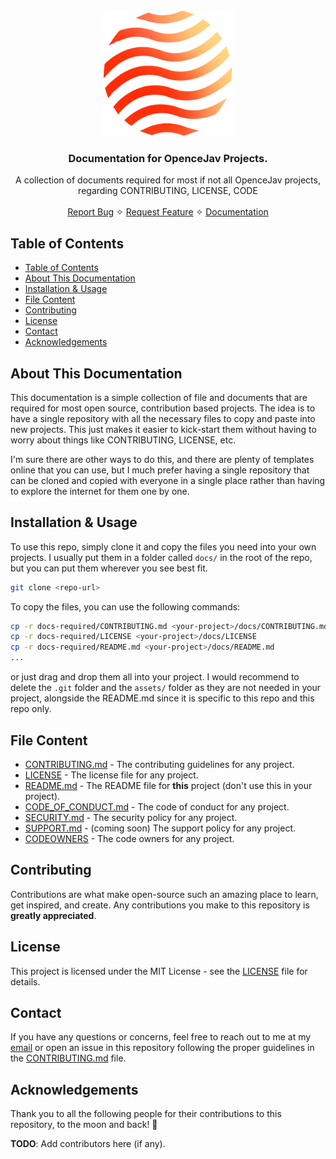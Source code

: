 <br />
<div align="center">
  <a href="/url">
    <img src="./assets/doc-logo.png" alt="Ember Socket Logo" height="200">
  </a>

<h3 align="center">
    Documentation for OpenceJav Projects.
</h3>

  <p align="center">
    A collection of documents required for most if not all 
    OpenceJav projects, regarding CONTRIBUTING, LICENSE,
    CODE
    <br />
    <br />
    <a href="https://github.com/openceJav/docs-required/issues">Report Bug</a>
    ✧
    <a href="https://github.com/openceJav/docs-required/issues">Request Feature</a>
    ✧
    <a href="/">Documentation</a>
  </p>
</div>

## Table of Contents

- [Table of Contents](#table-of-contents)
- [About This Documentation](#about-this-documentation)
- [Installation \& Usage](#installation--usage)
- [File Content](#file-content)
- [Contributing](#contributing)
- [License](#license)
- [Contact](#contact)
- [Acknowledgements](#acknowledgements)

## About This Documentation

This documentation is a simple collection of file and documents that are required for most open source, contribution based projects. The idea is to have a single repository with all the necessary files to copy and paste into new projects. This just makes it easier to kick-start them without having to worry about things like CONTRIBUTING, LICENSE, etc.

I'm sure there are other ways to do this, and there are plenty of templates online that you can use, but I much prefer having a single repository that can be cloned and copied with everyone in a single place rather than having to explore the internet for them one by one.

## Installation & Usage

To use this repo, simply clone it and copy the files you need into your own projects. I usually put them in a folder called `docs/` in the root of the repo, but you can put them wherever you see best fit. 
```bash
git clone <repo-url>
```

To copy the files, you can use the following commands:
```bash
cp -r docs-required/CONTRIBUTING.md <your-project>/docs/CONTRIBUTING.md
cp -r docs-required/LICENSE <your-project>/docs/LICENSE
cp -r docs-required/README.md <your-project>/docs/README.md
...
```

or just drag and drop them all into your project. I would recommend to delete the `.git` folder and the `assets/` folder as they are not needed in your project, alongside the README.md since it is specific to this repo and this repo only.

## File Content

- [CONTRIBUTING.md](CONTRIBUTING.md) - The contributing guidelines for any project.
- [LICENSE](LICENSE) - The license file for any project.
- [README.md](README.md) - The README file for **this** project (don't use this in your project).
- [CODE_OF_CONDUCT.md](CODE_OF_CONDUCT.md) - The code of conduct for any project.
- [SECURITY.md](SECURITY.md) - The security policy for any project.
- [SUPPORT.md](SUPPORT.md) - (coming soon) The support policy for any project.
- [CODEOWNERS](CODEOWNERS) - The code owners for any project.


## Contributing

Contributions are what make open-source such an amazing place to learn, get inspired, and create. Any contributions you make to this repository is **greatly appreciated**.

## License

This project is licensed under the MIT License - see the [LICENSE](LICENSE) file for details.

## Contact

If you have any questions or concerns, feel free to reach out to me at
my [email](mailto:workcodinginfo@gmail.com) or open an issue in this repository following the proper guidelines in the [CONTRIBUTING.md](CONTRIBUTING.md) file.

## Acknowledgements

Thank you to all the following people for their contributions to this repository, to the moon and back! 🚀

**TODO**: Add contributors here (if any).